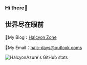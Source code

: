 ### Hi there👋

## 世界尽在眼前

👀My Blog：[Halcyon Zone](https://halc.top)

📧My Email：halc-days@outlook.coms

![HalcyonAzure's GitHub stats](https://github-readme-stats.vercel.app/api?username=HalcyonAzure&show_icons=true&theme=gruvbox)
